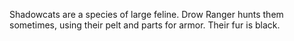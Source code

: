 Shadowcats are a species of large feline.  Drow Ranger hunts them sometimes, using their pelt and parts for armor. Their fur is black.
